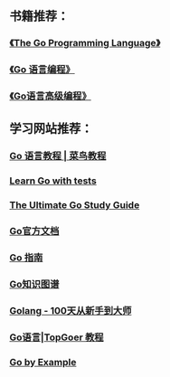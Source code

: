 ## 书籍推荐：
### [《The Go Programming Language》](https://www.gopl.io/)
### [《Go 语言编程》](https://book.douban.com/subject/11577300/)
### [《Go语言高级编程》](https://book.douban.com/subject/34442131/)

## 学习网站推荐：
### [Go 语言教程 | 菜鸟教程](https://www.runoob.com/go/go-tutorial.html)
### [Learn Go with tests](https://github.com/quii/learn-go-with-tests)
### [The Ultimate Go Study Guide](https://github.com/hoanhan101/ultimate-go)
### [Go官方文档](https://golang.org/doc/)
### [Go 指南](https://tour.go-zh.org/welcome/1)
### [Go知识图谱](https://www.processon.com/view/link/5a9ba4c8e4b0a9d22eb3bdf0#map)
### [Golang - 100天从新手到大师](https://github.com/rubyhan1314/Golang-100-Days)
### [Go语言|TopGoer 教程](https://www.topgoer.com/)
### [Go by Example](https://gobyexample.com/)